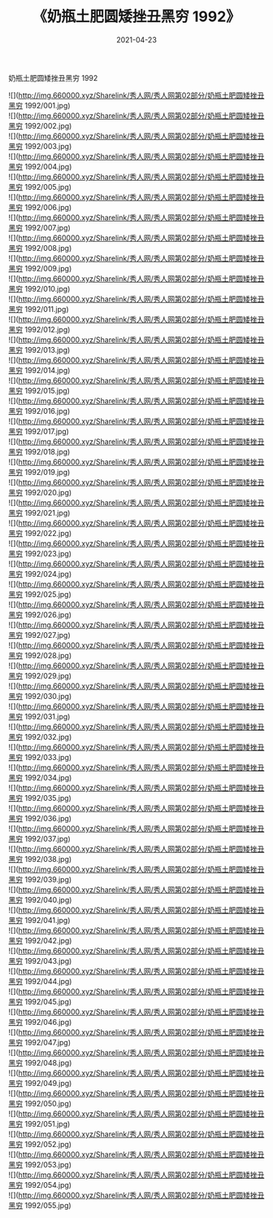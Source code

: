 ﻿---
layout: post
title:  《奶瓶土肥圆矮挫丑黑穷 1992》
date:   2021-04-23
img: http://img.660000.xyz/Sharelink/秀人网/秀人网第02部分/奶瓶土肥圆矮挫丑黑穷 1992/000.jpg
categories: [美女, 清纯, 唯美]
---

奶瓶土肥圆矮挫丑黑穷 1992

  ![](http://img.660000.xyz/Sharelink/秀人网/秀人网第02部分/奶瓶土肥圆矮挫丑黑穷 1992/001.jpg) <br> ![](http://img.660000.xyz/Sharelink/秀人网/秀人网第02部分/奶瓶土肥圆矮挫丑黑穷 1992/002.jpg) <br> ![](http://img.660000.xyz/Sharelink/秀人网/秀人网第02部分/奶瓶土肥圆矮挫丑黑穷 1992/003.jpg) <br> ![](http://img.660000.xyz/Sharelink/秀人网/秀人网第02部分/奶瓶土肥圆矮挫丑黑穷 1992/004.jpg) <br> ![](http://img.660000.xyz/Sharelink/秀人网/秀人网第02部分/奶瓶土肥圆矮挫丑黑穷 1992/005.jpg) <br> ![](http://img.660000.xyz/Sharelink/秀人网/秀人网第02部分/奶瓶土肥圆矮挫丑黑穷 1992/006.jpg) <br> ![](http://img.660000.xyz/Sharelink/秀人网/秀人网第02部分/奶瓶土肥圆矮挫丑黑穷 1992/007.jpg) <br> ![](http://img.660000.xyz/Sharelink/秀人网/秀人网第02部分/奶瓶土肥圆矮挫丑黑穷 1992/008.jpg) <br> ![](http://img.660000.xyz/Sharelink/秀人网/秀人网第02部分/奶瓶土肥圆矮挫丑黑穷 1992/009.jpg) <br> ![](http://img.660000.xyz/Sharelink/秀人网/秀人网第02部分/奶瓶土肥圆矮挫丑黑穷 1992/010.jpg) <br> ![](http://img.660000.xyz/Sharelink/秀人网/秀人网第02部分/奶瓶土肥圆矮挫丑黑穷 1992/011.jpg) <br> ![](http://img.660000.xyz/Sharelink/秀人网/秀人网第02部分/奶瓶土肥圆矮挫丑黑穷 1992/012.jpg) <br> ![](http://img.660000.xyz/Sharelink/秀人网/秀人网第02部分/奶瓶土肥圆矮挫丑黑穷 1992/013.jpg) <br> ![](http://img.660000.xyz/Sharelink/秀人网/秀人网第02部分/奶瓶土肥圆矮挫丑黑穷 1992/014.jpg) <br> ![](http://img.660000.xyz/Sharelink/秀人网/秀人网第02部分/奶瓶土肥圆矮挫丑黑穷 1992/015.jpg) <br> ![](http://img.660000.xyz/Sharelink/秀人网/秀人网第02部分/奶瓶土肥圆矮挫丑黑穷 1992/016.jpg) <br> ![](http://img.660000.xyz/Sharelink/秀人网/秀人网第02部分/奶瓶土肥圆矮挫丑黑穷 1992/017.jpg) <br> ![](http://img.660000.xyz/Sharelink/秀人网/秀人网第02部分/奶瓶土肥圆矮挫丑黑穷 1992/018.jpg) <br> ![](http://img.660000.xyz/Sharelink/秀人网/秀人网第02部分/奶瓶土肥圆矮挫丑黑穷 1992/019.jpg) <br> ![](http://img.660000.xyz/Sharelink/秀人网/秀人网第02部分/奶瓶土肥圆矮挫丑黑穷 1992/020.jpg) <br> ![](http://img.660000.xyz/Sharelink/秀人网/秀人网第02部分/奶瓶土肥圆矮挫丑黑穷 1992/021.jpg) <br> ![](http://img.660000.xyz/Sharelink/秀人网/秀人网第02部分/奶瓶土肥圆矮挫丑黑穷 1992/022.jpg) <br> ![](http://img.660000.xyz/Sharelink/秀人网/秀人网第02部分/奶瓶土肥圆矮挫丑黑穷 1992/023.jpg) <br> ![](http://img.660000.xyz/Sharelink/秀人网/秀人网第02部分/奶瓶土肥圆矮挫丑黑穷 1992/024.jpg) <br> ![](http://img.660000.xyz/Sharelink/秀人网/秀人网第02部分/奶瓶土肥圆矮挫丑黑穷 1992/025.jpg) <br> ![](http://img.660000.xyz/Sharelink/秀人网/秀人网第02部分/奶瓶土肥圆矮挫丑黑穷 1992/026.jpg) <br> ![](http://img.660000.xyz/Sharelink/秀人网/秀人网第02部分/奶瓶土肥圆矮挫丑黑穷 1992/027.jpg) <br> ![](http://img.660000.xyz/Sharelink/秀人网/秀人网第02部分/奶瓶土肥圆矮挫丑黑穷 1992/028.jpg) <br> ![](http://img.660000.xyz/Sharelink/秀人网/秀人网第02部分/奶瓶土肥圆矮挫丑黑穷 1992/029.jpg) <br> ![](http://img.660000.xyz/Sharelink/秀人网/秀人网第02部分/奶瓶土肥圆矮挫丑黑穷 1992/030.jpg) <br> ![](http://img.660000.xyz/Sharelink/秀人网/秀人网第02部分/奶瓶土肥圆矮挫丑黑穷 1992/031.jpg) <br> ![](http://img.660000.xyz/Sharelink/秀人网/秀人网第02部分/奶瓶土肥圆矮挫丑黑穷 1992/032.jpg) <br> ![](http://img.660000.xyz/Sharelink/秀人网/秀人网第02部分/奶瓶土肥圆矮挫丑黑穷 1992/033.jpg) <br> ![](http://img.660000.xyz/Sharelink/秀人网/秀人网第02部分/奶瓶土肥圆矮挫丑黑穷 1992/034.jpg) <br> ![](http://img.660000.xyz/Sharelink/秀人网/秀人网第02部分/奶瓶土肥圆矮挫丑黑穷 1992/035.jpg) <br> ![](http://img.660000.xyz/Sharelink/秀人网/秀人网第02部分/奶瓶土肥圆矮挫丑黑穷 1992/036.jpg) <br> ![](http://img.660000.xyz/Sharelink/秀人网/秀人网第02部分/奶瓶土肥圆矮挫丑黑穷 1992/037.jpg) <br> ![](http://img.660000.xyz/Sharelink/秀人网/秀人网第02部分/奶瓶土肥圆矮挫丑黑穷 1992/038.jpg) <br> ![](http://img.660000.xyz/Sharelink/秀人网/秀人网第02部分/奶瓶土肥圆矮挫丑黑穷 1992/039.jpg) <br> ![](http://img.660000.xyz/Sharelink/秀人网/秀人网第02部分/奶瓶土肥圆矮挫丑黑穷 1992/040.jpg) <br> ![](http://img.660000.xyz/Sharelink/秀人网/秀人网第02部分/奶瓶土肥圆矮挫丑黑穷 1992/041.jpg) <br> ![](http://img.660000.xyz/Sharelink/秀人网/秀人网第02部分/奶瓶土肥圆矮挫丑黑穷 1992/042.jpg) <br> ![](http://img.660000.xyz/Sharelink/秀人网/秀人网第02部分/奶瓶土肥圆矮挫丑黑穷 1992/043.jpg) <br> ![](http://img.660000.xyz/Sharelink/秀人网/秀人网第02部分/奶瓶土肥圆矮挫丑黑穷 1992/044.jpg) <br> ![](http://img.660000.xyz/Sharelink/秀人网/秀人网第02部分/奶瓶土肥圆矮挫丑黑穷 1992/045.jpg) <br> ![](http://img.660000.xyz/Sharelink/秀人网/秀人网第02部分/奶瓶土肥圆矮挫丑黑穷 1992/046.jpg) <br> ![](http://img.660000.xyz/Sharelink/秀人网/秀人网第02部分/奶瓶土肥圆矮挫丑黑穷 1992/047.jpg) <br> ![](http://img.660000.xyz/Sharelink/秀人网/秀人网第02部分/奶瓶土肥圆矮挫丑黑穷 1992/048.jpg) <br> ![](http://img.660000.xyz/Sharelink/秀人网/秀人网第02部分/奶瓶土肥圆矮挫丑黑穷 1992/049.jpg) <br> ![](http://img.660000.xyz/Sharelink/秀人网/秀人网第02部分/奶瓶土肥圆矮挫丑黑穷 1992/050.jpg) <br> ![](http://img.660000.xyz/Sharelink/秀人网/秀人网第02部分/奶瓶土肥圆矮挫丑黑穷 1992/051.jpg) <br> ![](http://img.660000.xyz/Sharelink/秀人网/秀人网第02部分/奶瓶土肥圆矮挫丑黑穷 1992/052.jpg) <br> ![](http://img.660000.xyz/Sharelink/秀人网/秀人网第02部分/奶瓶土肥圆矮挫丑黑穷 1992/053.jpg) <br> ![](http://img.660000.xyz/Sharelink/秀人网/秀人网第02部分/奶瓶土肥圆矮挫丑黑穷 1992/054.jpg) <br> ![](http://img.660000.xyz/Sharelink/秀人网/秀人网第02部分/奶瓶土肥圆矮挫丑黑穷 1992/055.jpg) <br>